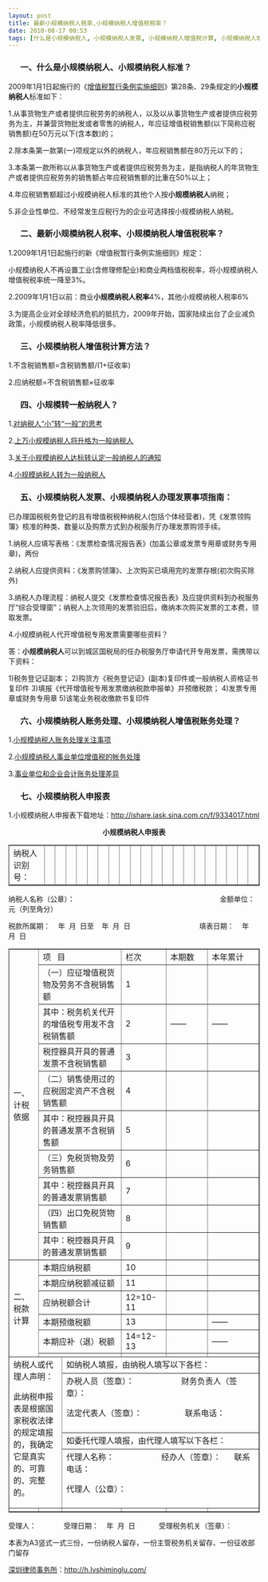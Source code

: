 ```yaml
---
layout: post
title: 最新小规模纳税人税率,小规模纳税人增值税税率？
date: 2010-08-17 00:53
tags: [什么是小规模纳税人, 小规模纳税人发票, 小规模纳税人增值税计算, 小规模纳税人增值税账务处理, 小规模纳税人标准, 小规模纳税人申报表, 小规模纳税人账务处理, 小规模转一般纳税人, 深圳劳动法律师网, 税]
---
```

<ol>
<h3>一、什么是小规模纳税人、小规模纳税人标准？</h3>
</ol>
2009年1月1日起施行的《<a href="http://www.gov.cn/flfg/2008-12/18/content_1181744.htm" target="_blank">增值税暂行条例实施细则</a>》第28条、29条规定的<strong>小规模纳税人</strong>标准如下：

1.从事货物生产或者提供应税劳务的纳税人，以及以从事货物生产或者提供应税劳务为主，并兼营货物批发或者零售的纳税人，年应征增值税销售额(以下简称应税销售额)在50万元以下(含本数)的；

2.除本条第一款第(一)项规定以外的纳税人，年应税销售额在80万元以下的；

3.本条第一款所称以从事货物生产或者提供应税劳务为主，是指纳税人的年货物生产或者提供应税劳务的销售额占年应税销售额的比重在50%以上；

4.年应税销售额超过小规模纳税人标准的其他个人按<strong>小规模纳税人</strong>纳税；

5.非企业性单位、不经常发生应税行为的企业可选择按小规模纳税人纳税。
<ol>
<h3>二、最新小规模纳税人税率、小规模纳税人增值税税率？</h3>
</ol>
1.2009年1月1日起施行的新《增值税暂行条例实施细则》规定：

小规模纳税人不再设置工业(含修理修配业)和商业两档值税税率，将小规模纳税人增值税税率统一降至3%。

2.2009年1月1日以前：商业<strong>小规模纳税人税率</strong>4%，其他小规模纳税人税率6%

3.为提高企业对全球经济危机的抵抗力，2009年开始，国家陆续出台了企业减负政策，小规模纳税人税率降低很多。
<ol>
<h3>三、小规模纳税人增值税计算方法？</h3>
</ol>
1.不含税销售额=含税销售额/(1+征收率)

2.应纳税额=不含税销售额×征收率
<ol>
<h3>四、小规模转一般纳税人？</h3>
</ol>
1.<a href="http://www.hags.gov.cn/Item/1651.aspx" target="_blank">对纳税人“小”转“一般”的思考</a>

2.<a href="http://www.nanning.gov.cn/n725531/n733372/n742476/n742807/7734148.html" target="_blank">上万小规模纳税人将升格为一般纳税人</a>

3.<a href="http://222.92.48.9/content.aspx?id=805239695707" target="_blank">关于小规模纳税人达标转认定一般纳税人的通知</a>

4.<a href="http://www.gd-n-tax.gov.cn/portal/jsp/portal/interaction/consultation/zxzx_info.jsp?siteName=zs&amp;styleName=yellow&amp;INFO_SESSION=zs&amp;mailCode=003015001&amp;NO=ACLW34IMF87FC7CGXDVG86PTYENRUYM5" target="_blank">小规模纳税人转为一般纳税人</a>
<ol>
<h3>五、小规模纳税人发票、小规模纳税人办理发票事项指南：</h3>
</ol>
已办理国税税务登记的且有增值税税种纳税人(包括个体经营者)，凭《发票领购簿》核准的种类、数量以及购票方式到办税服务厅办理发票购领手续。

1.纳税人应填写表格：《发票检查情况报告表》(加盖公章或发票专用章或财务专用章)，两份

2.纳税人应提供资料：《发票购领簿》、上次购买已填用完的发票存根(初次购买除外)

3.纳税人办理流程：纳税人提交《发票检查情况报告表》及应提供资料到办税服务厅“综合受理窗”；纳税人上次领用的发票验旧后，缴纳本次购买发票的工本费，领取发票。

4.小规模纳税人代开增值税专用发票需要哪些资料？

答：<strong>小规模纳税人</strong>可以到城区国税局的任办税服务厅申请代开专用发票，需携带以下资料：

1)税务登记证副本；
2)购货方《税务登记证》(副本)复印件或一般纳税人资格证书复印件
3)填报《代开增值税专用发票缴纳税款申报单》并预缴税款；
4)发票专用章或财务专用章
5)该笔业务税收缴款书复印件
<ol>
<h3>六、小规模纳税人账务处理、小规模纳税人增值税账务处理？</h3>
</ol>
1.<a href="http://www.scdz-l-tax.gov.cn/wanyuan/ShowArticle.asp?ArticleID=25329" target="_blank">小规模纳税人账务处理关注事项</a>

2.<a href="http://xjds.gov.cn/Article_Show.asp?ArticleID=4352" target="_blank">小规模纳税人事业单位增值税的帐务处理</a>

3.<a href="http://www.ykds.gov.cn/Get/nsfd/133108264.htm" target="_blank">事业单位和企业会计账务处理差异</a>
<ol>
<h3>七、小规模纳税人申报表</h3>
</ol>
1.小规模纳税人申报表下载地址：<a href="http://ishare.iask.sina.com.cn/f/9334017.html" target="_blank">http://ishare.iask.sina.com.cn/f/9334017.html</a>
<p style="text-align: center;"><strong>小规模纳税人申报表</strong></p>

<table border="1" cellspacing="0" cellpadding="0">
<tbody>
<tr>
<td width="109" valign="top">纳税人识别号：</td>
<td width="16" valign="top"></td>
<td width="16" valign="top"></td>
<td width="16" valign="top"></td>
<td width="16" valign="top"></td>
<td width="16" valign="top"></td>
<td width="16" valign="top"></td>
<td width="16" valign="top"></td>
<td width="16" valign="top"></td>
<td width="16" valign="top"></td>
<td width="16" valign="top"></td>
<td width="16" valign="top"></td>
<td width="16" valign="top"></td>
<td width="16" valign="top"></td>
<td width="16" valign="top"></td>
<td width="16" valign="top"></td>
<td width="16" valign="top"></td>
<td width="16" valign="top"></td>
<td width="16" valign="top"></td>
<td width="16" valign="top"></td>
<td width="16" valign="top"></td>
</tr>
</tbody>
</table>
纳税人名称（公章）：                                                                          金额单位：元（列至角分）

税款所属期：    年  月  日至    年  月  日                                   填表日期：    年  月  日
<table border="1" cellspacing="0" cellpadding="0">
<tbody>
<tr>
<td rowspan="10" width="53">一、计税依据</td>
<td colspan="2" width="240">项     目</td>
<td width="84">栏次</td>
<td width="103">本期数</td>
<td width="144">本年累计</td>
</tr>
<tr>
<td colspan="2" width="240">（一）应征增值税货物及劳务不含税销售额</td>
<td width="84">1</td>
<td width="103"></td>
<td width="144"></td>
</tr>
<tr>
<td colspan="2" width="240">其中：税务机关代开的增值税专用发不含税销售额</td>
<td width="84">2</td>
<td width="103">——</td>
<td width="144">——</td>
</tr>
<tr>
<td colspan="2" width="240">税控器具开具的普通发票不含税销售额</td>
<td width="84">3</td>
<td width="103"></td>
<td width="144"></td>
</tr>
<tr>
<td colspan="2" width="240">（二）销售使用过的应税固定资产不含税销售额</td>
<td width="84">4</td>
<td width="103"></td>
<td width="144"></td>
</tr>
<tr>
<td colspan="2" width="240">其中：税控器具开具的普通发票不含税销售额</td>
<td width="84">5</td>
<td width="103"></td>
<td width="144"></td>
</tr>
<tr>
<td colspan="2" width="240">（三）免税货物及劳务销售额</td>
<td width="84">6</td>
<td width="103"></td>
<td width="144"></td>
</tr>
<tr>
<td colspan="2" width="240">其中：税控器具开具的普通发票销售额</td>
<td width="84">7</td>
<td width="103"></td>
<td width="144"></td>
</tr>
<tr>
<td colspan="2" width="240">（四）出口免税货物销售额</td>
<td width="84">8</td>
<td width="103"></td>
<td width="144"></td>
</tr>
<tr>
<td colspan="2" width="240">其中：税控器具开具的普通发票销售额</td>
<td width="84">9</td>
<td width="103"></td>
<td width="144"></td>
</tr>
<tr>
<td rowspan="6" width="53">二、税款计算</td>
<td colspan="2" width="240">本期应纳税额</td>
<td width="84">10</td>
<td width="103"></td>
<td width="144"></td>
</tr>
<tr>
<td colspan="2" width="240">本期应纳税额减征额</td>
<td width="84">11</td>
<td width="103"></td>
<td width="144"></td>
</tr>
<tr>
<td colspan="2" width="240">应纳税额合计</td>
<td width="84">12=10-11</td>
<td width="103"></td>
<td width="144"></td>
</tr>
<tr>
<td colspan="2" width="240">本期预缴税额</td>
<td width="84">13</td>
<td width="103"></td>
<td width="144">——</td>
</tr>
<tr>
<td colspan="2" width="240">本期应补（退）税额</td>
<td width="84">14=12-13</td>
<td width="103"></td>
<td width="144">——</td>
</tr>
<tr>
<td colspan="2" width="240"></td>
<td width="84"></td>
<td width="103"></td>
<td width="144"></td>
</tr>
<tr>
<td colspan="2" rowspan="4" width="108">纳税人或代理人声明：

此纳税申报表是根据国家税收法律的规定填报的，我确定它是真实的、可靠的、完整的。</td>
<td colspan="4" width="516" valign="top">如纳税人填报，由纳税人填写以下各栏：</td>
</tr>
<tr>
<td colspan="4" width="516" valign="top">办税人员（签章）：                      财务负责人（签章）：

法定代表人（签章）：                    联系电话：</td>
</tr>
<tr>
<td colspan="4" width="516" valign="top">如委托代理人填报，由代理人填写以下各栏：</td>
</tr>
<tr>
<td colspan="4" width="516" valign="top">代理人名称：                      经办人（签章）：      联系电话：

代理人（公章）：</td>
</tr>
<tr height="0">
<td width="53"></td>
<td width="55"></td>
<td width="185"></td>
<td width="84"></td>
<td width="103"></td>
<td width="144"></td>
</tr>
</tbody>
</table>
受理人：              受理日期：    年  月  日            受理税务机关（签章）：

本表为A3竖式一式三份，一份纳税人留存，一份主管税务机关留存、一份征收部门留存

<a href="http://h.lvshiminglu.com/">深圳律师事务所</a>：<a href="http://h.lvshiminglu.com/">http://h.lvshiminglu.com/</a>

